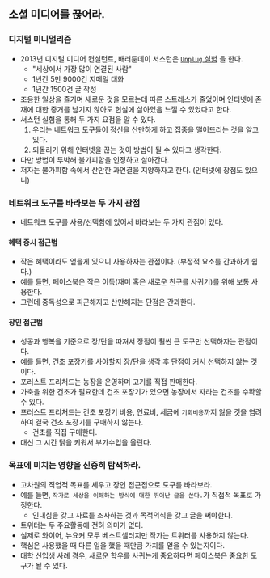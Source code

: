 ## 소셜 미디어를 끊어라.

### 디지털 미니멀리즘

- 2013년 디지털 미디어 컨설턴트, 배러툰데이 서스턴은 [`Unplug` 실험](https://www.fastcompany.com/3012521/baratunde-thurston-leaves-the-internet) 을 한다.
  - "세상에서 가장 많이 연결된 사람"
  - 1년간 5만 9000건 지메일 대화
  - 1년간 1500건 글 작성
- 조용한 일상을 즐기며 새로운 것을 모르는데 따른 스트레스가 줄었이며 인터넷에 존재에 대한 증거를 남기지 않아도 현실에 살아있음 느낄 수 있었다고 한다.
- 서스턴 실험을 통해 두 가지 요점을 알 수 있다.
  1. 우리는 네트워크 도구들이 정신을 산만하게 하고 집중을 떨어뜨리는 것을 알고 있다.
  2. 되돌리기 위해 인터넷을 끊는 것이 방법이 될 수 있다고 생각한다.
- 다만 방법이 투박해 불가피함을 인정하고 살아간다.
- 저자는 불가피함 속에서 산만한 과연결을 지양하자고 한다. (인터넷에 장점도 있으니)

### 네트워크 도구를 바라보는 두 가지 관점
- 네트워크 도구를 사용/선택함에 있어서 바라보는 두 가지 관점이 있다.

#### 혜택 중시 접근법
- 작은 혜택이라도 얻을게 있으니 사용하자는 관점이다. (부정적 요소를 간과하기 쉽다.)
- 예를 들면, 페이스북은 작은 이득(재미 혹은 새로운 친구를 사귀기)를 위해 보통 사용한다.
- 그런데 중독성으로 피곤해지고 산만해지는 단점은 간과한다.

#### 장인 접근법
- 성공과 행복을 기준으로 장/단을 따져서 장점이 훨씬 큰 도구만 선택하자는 관점이다.
- 예를 들면, 건초 포장기를 사야할지 장/단을 생각 후 단점이 커서 선택하지 않는 것이다.
- 포러스트 프리처드는 농장을 운영하며 고기를 직접 판매한다.
- 가축을 위한 건초가 필요한데 건초 포장기가 있으면 농장에서 자라는 건초를 수확할 수 있다.
- 프러스트 프리처드는 건초 포장기 비용, 연료비, 세금에 `기회비용`까지 잃을 것을 염려하여 결국 건초 포장기를 구매하지 않는다.
  - 건초를 직접 구매한다.
- 대신 그 시간 닭을 키워서 부가수입을 올린다.

### 목표에 미치는 영향을 신중히 탐색하라.

- 고차원의 직업적 목표를 세우고 장인 접근접으로 도구를 바라보라.
- 예를 들면, `작가로 세상을 이해하는 방식에 대한 뛰어난 글을 쓴다.`가 직접적 목표로 가정한다.
  - 인내심을 갖고 자료를 조사하는 것과 목적의식을 갖고 글을 써야한다.
- 트위터는 두 주요활동에 전혀 의미가 없다.
- 실제로 와이어, 뉴요커 모두 베스트셀러지만 작가는 트위터를 사용하지 않는다.
- 핵심은 사용했을 때 다른 일을 했을 때만큼 가치를 얻을 수 있는지이다.
- 대학 신입생 사례 경우, 새로운 학우를 사귀는게 중요하다면 페이스북은 중요한 도구가 될 수 있다.
